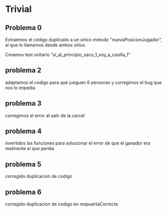# Trivial

## Problema 0
Extraemos el código duplicado a un único metodo "nuevaPosicionJugador", 
al que lo llamamos desde ambos sitios.

Creamos test unitario "si_al_principio_saco_1_voy_a_casilla_1"

## problema 2
adaptamos el codigo para que jueguen 6 personas y corregimos el bug que nos lo impedia

## problema 3 
corregimos el error al salir de la carcel 

## problema 4

invertidos las funciones para solucionar el error de que el ganador era realmente el que perdia

## problema 5
corregido duplicacion de codigo

## problema 6
corregido duplicacion de codigo en respuertaCorrecta

